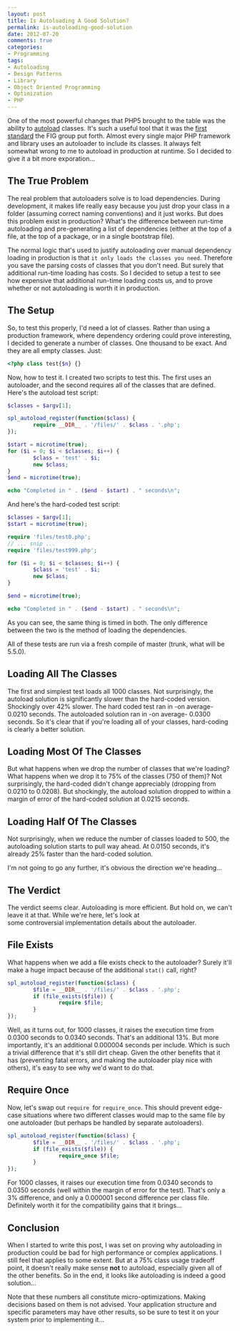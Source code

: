 ```yaml
---
layout: post
title: Is Autoloading A Good Solution?
permalink: is-autoloading-good-solution
date: 2012-07-20
comments: true
categories:
- Programming
tags:
- Autoloading
- Design Patterns
- Library
- Object Oriented Programming
- Optimization
- PHP
---
```


One of the most powerful changes that PHP5 brought to the table was the ability to [autoload](http://us.php.net/autoload) classes. It's such a useful tool that it was the [first standard](https://github.com/php-fig/fig-standards/blob/master/accepted/PSR-0.md) the FIG group put forth. Almost every single major PHP framework and library uses an autoloader to include its classes. It always felt somewhat wrong to me to autoload in production at runtime. So I decided to give it a bit more exporation...<!--more-->
## The True Problem


The real problem that autoloaders solve is to load dependencies. During development, it makes life really easy because you just drop your class in a folder (assuming correct naming conventions) and it just works. But does this problem exist in production? What's the difference between run-time autoloading and pre-generating a list of dependencies (either at the top of a file, at the top of a package, or in a single bootstrap file).

The normal logic that's used to justify autoloading over manual dependency loading in production is that `it only loads the classes you need`. Therefore you save the parsing costs of classes that you don't need. But surely that additional run-time loading has costs. So I decided to setup a test to see how expensive that additional run-time loading costs us, and to prove whether or not autoloading is worth it in production.


## The Setup

So, to test this properly, I'd need a lot of classes. Rather than using a production framework, where dependency ordering could prove interesting, I decided to generate a number of classes. One thousand to be exact. And they are all empty classes. Just:

```php
<?php class test{$n} {}

```

Now, how to test it. I created two scripts to test this. The first uses an autoloader, and the second requires all of the classes that are defined. Here's the autoload test script:

```php
$classes = $argv[1];

spl_autoload_register(function($class) {
        require __DIR__ . '/files/' . $class . '.php';
});

$start = microtime(true);
for ($i = 0; $i < $classes; $i++) {
        $class = 'test' . $i;
        new $class;
}
$end = microtime(true);

echo "Completed in " . ($end - $start) . " seconds\n";

```

And here's the hard-coded test script:

```php
$classes = $argv[1];
$start = microtime(true);

require 'files/test0.php';
// ... snip ...
require 'files/test999.php';

for ($i = 0; $i < $classes; $i++) {
        $class = 'test' . $i;
        new $class;
}

$end = microtime(true);

echo "Completed in " . ($end - $start) . " seconds\n";
```

As you can see, the same thing is timed in both. The only difference between the two is the method of loading the dependencies.


All of these tests are run via a fresh compile of master (trunk, what will be 5.5.0).

## Loading All The Classes

The first and simplest test loads all 1000 classes. Not surprisingly, the autoload solution is significantly slower than the hard-coded version. Shockingly over 42% slower. The hard coded test ran in -on average- 0.0210 seconds. The autoloaded solution ran in -on average- 0.0300 seconds. So it's clear that if you're loading all of your classes, hard-coding is clearly a better solution.

## Loading Most Of The Classes

But what happens when we drop the number of classes that we're loading? What happens when we drop it to 75% of the classes (750 of them)? Not surprisingly, the hard-coded didn't change appreciably (dropping from 0.0210 to 0.0208). But shockingly, the autoload solution dropped to within a margin of error of the hard-coded solution at 0.0215 seconds. 

## Loading Half Of The Classes

Not surprisingly, when we reduce the number of classes loaded to 500, the autoloading solution starts to pull way ahead. At 0.0150 seconds, it's already 25% faster than the hard-coded solution.

I'm not going to go any further, it's obvious the direction we're heading...

## The Verdict

The verdict seems clear. Autoloading is more efficient. But hold on, we can't leave it at that. While we're here, let's look at some controversial implementation details about the autoloader.

## File Exists

What happens when we add a file exists check to the autoloader? Surely it'll make a huge impact because of the additional `stat()` call, right?

```php
spl_autoload_register(function($class) {
        $file = __DIR__ . '/files/' . $class . '.php';
        if (file_exists($file)) {
                require $file;
        }
});

```

Well, as it turns out, for 1000 classes, it raises the execution time from 0.0300 seconds to 0.0340 seconds. That's an additional 13%. But more importantly, it's an additional 0.000004 seconds per include. Which is such a trivial difference that it's still dirt cheap. Given the other benefits that it has (preventing fatal errors, and making the autoloader play nice with others), it's easy to see why we'd want to do that.

## Require Once

Now, let's swap out `require `for `require_once`. This should prevent edge-case situations where two different classes would map to the same file by one autoloader (but perhaps be handled by separate autoloaders).
```php
spl_autoload_register(function($class) {
        $file = __DIR__ . '/files/' . $class . '.php';
        if (file_exists($file)) {
                require_once $file;
        }
});

```

For 1000 classes, it raises our execution time from 0.0340 seconds to 0.0350 seconds (well within the margin of error for the test). That's only a 3% difference, and only a 0.000001 second difference per class file. Definitely worth it for the compatibility gains that it brings...
## Conclusion


When I started to write this post, I was set on proving why autoloading in production could be bad for high performance or complex applications. I still feel that applies to some extent. But at a 75% class usage tradeoff point, it doesn't really make sense **not** to autoload, especially given all of the other benefits. So in the end, it looks like autoloading is indeed a good solution...


Note that these numbers all constitute micro-optimizations. Making decisions based on them is not advised. Your application structure and specific parameters may have other results, so be sure to test it on your system prior to implementing it...